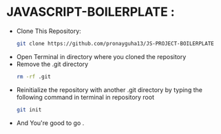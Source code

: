 # JAVASCRIPT-BOILERPLATE :

- Clone This Repository:
  ```bash
  git clone https://github.com/pronayguha13/JS-PROJECT-BOILERPLATE
  ```
- Open Terminal in directory where you cloned the repository
- Remove the .git directory
  ```bash
  rm -rf .git
  ```
- Reinitialize the repository with another .git directory by typing the following command in terminal in repository root
  ```bash 
  git init
  ```
- And You're good to go .
